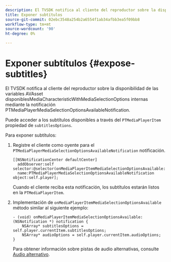 ```yaml
---
description: El TVSDK notifica al cliente del reproductor sobre la disponibilidad de las variables AVAsset disponiblesMediaCharacteristicWithMediaSelectionOptions internas mediante la notificación PTMediaPlayerMediaSelectionOptionsAvailableNotification.
title: Exponer subtítulos
source-git-commit: 02ebc3548a254b2a6554f1ab34afbb3ea5f09bb8
workflow-type: tm+mt
source-wordcount: '90'
ht-degree: 0%

---
```


# Exponer subtítulos {#expose-subtitles}

El TVSDK notifica al cliente del reproductor sobre la disponibilidad de las variables AVAsset disponiblesMediaCharacteristicWithMediaSelectionOptions internas mediante la notificación PTMediaPlayerMediaSelectionOptionsAvailableNotification.

Puede acceder a los subtítulos disponibles a través del `PTMediaPlayerItem` propiedad de `subtitlesOptions`.

Para exponer subtítulos:

1. Registre el cliente como oyente para el `PTMediaPlayerMediaSelectionOptionsAvailableNotification` notificación.

   ```
   [[NSNotificationCenter defaultCenter]  
     addObserver:self selector:@selector(onMediaPlayerItemMediaSelectionOptionsAvailable:)  
     name:PTMediaPlayerMediaSelectionOptionsAvailableNotification object:self.player];
   ```

   Cuando el cliente reciba esta notificación, los subtítulos estarán listos en la `PTMediaPlayerItem`.
1. Implementación de `onMediaPlayerItemMediaSelectionOptionsAvailable` método similar al siguiente ejemplo:

   ```
   - (void) onMediaPlayerItemMediaSelectionOptionsAvailable:(NSNotification *) notification { 
       NSArray* subtitlesOptions = self.player.currentItem.subtitlesOptions; 
       NSArray* audioOptions = self.player.currentItem.audioOptions; 
   }
   ```

   Para obtener información sobre pistas de audio alternativas, consulte  [Audio alternativo](../../alternate-audio/ios-3x-alternate-audio.md).

